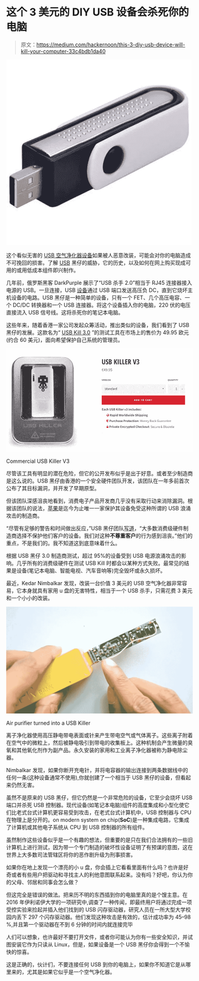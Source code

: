# 这个 3 美元的 DIY USB 设备会杀死你的电脑

> 原文：<https://medium.com/hackernoon/this-3-diy-usb-device-will-kill-your-computer-33c4bdb1da40>

![](img/372ab991293223bc368b251f4d3b318d.png)

这个看似无害的 [USB 空气净化器设备](https://bit.ly/2tzgjJI)如果被人恶意改装，可能会对你的电脑造成不可挽回的损害。了解 [USB](https://hackernoon.com/tagged/usb) 黑仔的威胁，它的历史，以及如何在网上购买现成可用的或用低成本组件即兴制作。

几年前，俄罗斯黑客 DarkPurple 展示了“USB 杀手 2.0”相当于 RJ45 连接器接入电源的 USB。一旦连接，USB [设备](https://hackernoon.com/tagged/device)通过 USB 端口发送高压负 DC，直到它烧坏主机设备的电路。USB 黑仔是一种简单的设备，只有一个 FET、几个高压电容、一个 DC/DC 转换器和一个 USB 连接器。将这个设备插入你的电脑，220 伏的电压直接流入 USB 信号线。这将杀死你的笔记本电脑。

这些年来，随着香港一家公司发起众筹活动，推出类似的设备，我们看到了 USB 黑仔的发展。这款名为“ [USB Kill 3.0](https://usbkill.com/products/usb-killer-v3#/2-edition-anonymous_editio) ”的测试工具在市场上的售价为 49.95 欧元(约合 60 美元)，面向希望保护自己系统的管理员。

![](img/8198a8467e13f258933a59452bf86cdd.png)

Commercial USB Killer V3

尽管该工具有明显的潜在危险，但它的公开发布似乎是出于好意。或者至少制造商是这么说的。USB 黑仔由香港的一个安全硬件团队开发，该团队在一年多前首次公布了其目标漏洞，并开发了早期原型。

但该团队深感沮丧地看到，消费电子产品开发商几乎没有采取行动来消除漏洞。根据该团队的说法，[苹果](http://fortune.com/fortune500/apple/)是迄今为止唯一一家保护其设备免受这种所谓的 USB 浪涌攻击的制造商。

“尽管有足够的警告和时间做出反应，”USB 黑仔团队[写道](https://www.usbkill.com/blog/usb-kill-behind-the-scenes-b40.html)，“大多数消费级硬件制造商选择不保护他们客户的设备。我们对这种**不尊重客户**的行为感到沮丧。”他们的重点，不是我们的。我不知道这到底意味着什么。

根据 USB 黑仔 3.0 制造商测试，超过 95%的设备受到 USB 电源浪涌攻击的影响。几乎所有的消费级硬件在测试 USB Kill 时都会以某种方式失败。最常见的结果是设备(笔记本电脑、智能电视、汽车音响等)完全毁坏或永久损坏。

最近，Kedar Nimbalkar 发现，改装一台价值 3 美元的 USB 空气净化器非常容易，它本身就具有家用 u 盘的无害特性，相当于一个 USB 杀手，只需花费 3 美元和一个小小的改装。

![](img/de1c47150b9a7e6332ef7344ccd1c1de.png)

Air purifier turned into a USB Killer

离子净化器使用高压静电带电表面或针来产生带电空气或气体离子。这些离子附着在空气中的微粒上，然后被静电吸引到带电的收集板上。这种机制会产生微量的臭氧和其他氧化剂作为副产品。永久安装的家用和工业离子净化器被称为静电除尘器。

Nimbalkar 发现，如果你断开充电针，并将电容器的输出连接到两条数据线中的任何一条(这种设备通常不使用),你就创建了一个相当于 USB 黑仔的设备，但看起来仍然无害。

虽然不是原来的 USB 黑仔，但它仍然是一个非常危险的设备，它至少会烧坏 USB 端口并杀死 USB 控制器。现代设备(如笔记本电脑)组件的高度集成和小型化使它们比老式台式计算机更容易受到攻击，在老式台式计算机中，USB 控制器与 CPU 在物理上是分开的。on modern system on chip(**SoC**)是一种集成电路，它集成了计算机或其他电子系统从 CPU 到 USB 控制器的所有组件。

虽然制作这些设备似乎是一个有趣的想法，但重要的是只在我们合法拥有的一些旧计算机上进行测试，因为带一个专门制造的破坏性设备证明了有预谋的意图，这在世界上大多数司法管辖区将你的恶作剧升级为刑事损害。

如果你在地上发现一个漂亮的小 u 盘，你会插上它看看里面有什么吗？也许是好奇或者有些用户把驱动和寻找主人的利他意图联系起来。没有吗？好吧，你认为你的父母、邻居和同事会怎么做？

但这完全是错误的做法。把来历不明的东西插到你的电脑里真的是个馊主意。在 2016 年伊利诺伊大学的一项研究中,调查了一种传闻，即最终用户将通过完成一项受控实验来捡起并插入他们找到的 USB 闪存驱动器，研究人员在一所大型大学校园内丢下 297 个闪存驱动器。他们发现这种攻击是有效的，估计成功率为 45–98 %,并且第一个驱动器在不到 6 分钟的时间内就连接完毕

人们可以想象，也许最好不要打开文件，或者你可能认为你有一些安全知识，并试图安装它作为只读从 Linux，但是，如果设备是一个 USB 黑仔你会得到一个不愉快的惊喜。

这是正确的，伙计们，不要连接任何 USB 到你的电脑上，如果你不知道它是从哪里来的，尤其是如果它似乎是一个空气净化器。